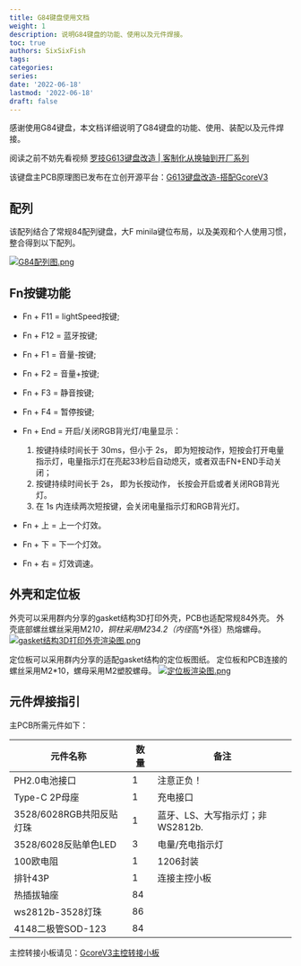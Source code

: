 ```yaml
---
title: G84键盘使用文档
weight: 1
description: 说明G84键盘的功能、使用以及元件焊接。
toc: true
authors: SixSixFish
tags:
categories:
series:
date: '2022-06-18'
lastmod: '2022-06-18'
draft: false
---
```


感谢使用G84键盘，本文档详细说明了G84键盘的功能、使用、装配以及元件焊接。

阅读之前不妨先看视频 [罗技G613键盘改造 | 客制化从换轴到开厂系列](https://www.bilibili.com/video/BV14W4y167eC/) 

该键盘主PCB原理图已发布在立创开源平台：[G613键盘改造-搭配GcoreV3](https://oshwhub.com/lmlku/g613-GoreV3) 

## 配列
该配列结合了常规84配列键盘，大F minila键位布局，以及美观和个人使用习惯，整合得到以下配列。

[![G84配列图.png](https://s6.jpg.cm/2022/06/13/PLHBbT.png)](https://imagelol.com/image/PLHBbT)

## Fn按键功能

 - Fn + F11 = lightSpeed按键;
 - Fn + F12 = 蓝牙按键;
 - Fn + F1 = 音量-按键;
 - Fn + F2 = 音量+按键;
 - Fn + F3 = 静音按键;
 - Fn + F4 = 暂停按键;
 - Fn + End = 开启/关闭RGB背光灯/电量显示：

	1. 按键持续时间长于 30ms，但小于 2s， 即为短按动作，短按会打开电量指示灯，电量指示灯在亮起33秒后自动熄灭，或者双击FN+END手动关闭；
	2. 按键持续时间长于 2s， 即为长按动作， 长按会开启或者关闭RGB背光灯。
	3. 在 1s 内连续两次短按键，会关闭电量指示灯和RGB背光灯。

 - Fn + 上 = 上一个灯效。
 - Fn + 下 = 下一个灯效。
 - Fn + 右 = 灯效调速。

## 外壳和定位板

外壳可以采用群内分享的gasket结构3D打印外壳，PCB也适配常规84外壳。
外壳底部螺丝螺丝采用M2*10，铜柱采用M2*3*4.2（内径*高*外径）热熔螺母。
[![gasket结构3D打印外壳渲染图.png](https://s6.jpg.cm/2022/06/16/PLK9Ez.png)](https://imagelol.com/image/PLK9Ez)

定位板可以采用群内分享的适配gasket结构的定位板图纸。
定位板和PCB连接的螺丝采用M2*10，螺母采用M2塑胶螺母。
[![定位板渲染图.png](https://s6.jpg.cm/2022/06/16/PLKTju.png)](https://imagelol.com/image/PLKTju)

## 元件焊接指引
主PCB所需元件如下：

 元件名称 | 数量|备注
-----| ----|----|
PH2.0电池接口|1|注意正负！
Type-C 2P母座 | 1|充电接口
3528/6028RGB共阳反贴灯珠| 1|蓝牙、LS、大写指示灯；非WS2812b.
3528/6028反贴单色LED | 3|电量/充电指示灯
100欧电阻|1|1206封装
排针43P|1|连接主控小板
热插拔轴座|84|
ws2812b-3528灯珠|86|
4148二极管SOD-123|84|

主控转接小板请见：[GcoreV3主控转接小板](/docs/g613/gcorev3doc/)